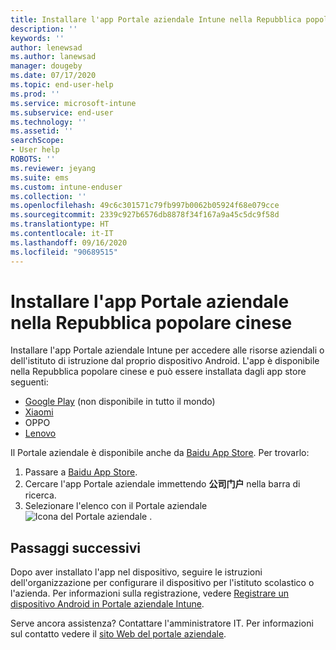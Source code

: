 ```yaml
---
title: Installare l'app Portale aziendale Intune nella Repubblica popolare cinese | Microsoft Docs
description: ''
keywords: ''
author: lenewsad
ms.author: lanewsad
manager: dougeby
ms.date: 07/17/2020
ms.topic: end-user-help
ms.prod: ''
ms.service: microsoft-intune
ms.subservice: end-user
ms.technology: ''
ms.assetid: ''
searchScope:
- User help
ROBOTS: ''
ms.reviewer: jeyang
ms.suite: ems
ms.custom: intune-enduser
ms.collection: ''
ms.openlocfilehash: 49c6c301571c79fb997b0062b05924f68e079cce
ms.sourcegitcommit: 2339c927b6576db8878f34f167a9a45c5dc9f58d
ms.translationtype: HT
ms.contentlocale: it-IT
ms.lasthandoff: 09/16/2020
ms.locfileid: "90689515"
---
```

# <a name="install-company-portal-app-in-peoples-republic-of-china"></a>Installare l'app Portale aziendale nella Repubblica popolare cinese

Installare l'app Portale aziendale Intune per accedere alle risorse aziendali o dell'istituto di istruzione dal proprio dispositivo Android. L'app è disponibile nella Repubblica popolare cinese e può essere installata dagli app store seguenti: 

* [Google Play](https://go.microsoft.com/fwlink/?linkid=871947) (non disponibile in tutto il mondo)
* [Xiaomi](https://go.microsoft.com/fwlink/?linkid=836947)
* OPPO
* [Lenovo](https://go.microsoft.com/fwlink/?linkid=2125082)


Il Portale aziendale è disponibile anche da [Baidu App Store](https://go.microsoft.com/fwlink/?linkid=2133565). Per trovarlo:  
 
   1. Passare a [Baidu App Store](https://go.microsoft.com/fwlink/?linkid=2133565).  
   2. Cercare l'app Portale aziendale immettendo **公司门户** nella barra di ricerca.  
   3. Selezionare l'elenco con il Portale aziendale ![Icona del Portale aziendale](./media/company-portal-logo-small-2006.png) .  


## <a name="next-steps"></a>Passaggi successivi  
Dopo aver installato l'app nel dispositivo, seguire le istruzioni dell'organizzazione per configurare il dispositivo per l'istituto scolastico o l'azienda. Per informazioni sulla registrazione, vedere [Registrare un dispositivo Android in Portale aziendale Intune](enroll-device-android-company-portal.md). 


Serve ancora assistenza? Contattare l'amministratore IT. Per informazioni sul contatto vedere il [sito Web del portale aziendale](https://go.microsoft.com/fwlink/?linkid=2010980).
